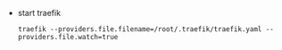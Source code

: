 - start traefik

      traefik --providers.file.filename=/root/.traefik/traefik.yaml --providers.file.watch=true
